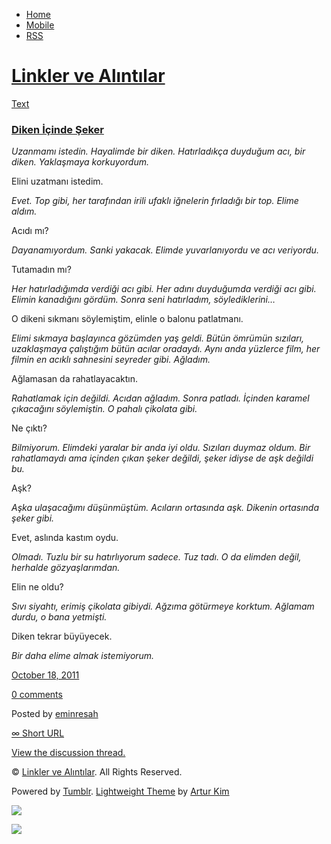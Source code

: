 -   [Home](/)
-   [Mobile](/mobile)
-   [RSS](http://eminresah.tumblr.com/rss)

[Linkler ve Alıntılar](/)
=========================

[Text](http://eminresah.tumblr.com/post/11589316437/diken-icinde-seker)

### [Diken İçinde Şeker](http://eminresah.tumblr.com/post/11589316437/diken-icinde-seker)

*Uzanmamı istedin. Hayalimde bir diken. Hatırladıkça duyduğum acı, bir
diken. Yaklaşmaya korkuyordum.*

Elini uzatmanı istedim.

*Evet. Top gibi, her tarafından irili ufaklı iğnelerin fırladığı bir
top. Elime aldım.*

Acıdı mı?

*Dayanamıyordum. Sanki yakacak. Elimde yuvarlanıyordu ve acı veriyordu.*

Tutamadın mı?

*Her hatırladığımda verdiği acı gibi. Her adını duyduğumda verdiği acı
gibi. Elimin kanadığını gördüm. Sonra seni hatırladım, söylediklerini…*

O dikeni sıkmanı söylemiştim, elinle o balonu patlatmanı.

*Elimi sıkmaya başlayınca gözümden yaş geldi. Bütün ömrümün sızıları,
uzaklaşmaya çalıştığım bütün acılar oradaydı. Aynı anda yüzlerce film,
her filmin en acıklı sahnesini seyreder gibi. Ağladım.*

Ağlamasan da rahatlayacaktın.

*Rahatlamak için değildi. Acıdan ağladım. Sonra patladı. İçinden karamel
çıkacağını söylemiştin. O pahalı çikolata gibi.*

Ne çıktı?

*Bilmiyorum. Elimdeki yaralar bir anda iyi oldu. Sızıları duymaz oldum.
Bir rahatlamaydı ama içinden çıkan şeker değildi, şeker idiyse de aşk
değildi bu.*

Aşk?

*Aşka ulaşacağımı düşünmüştüm. Acıların ortasında aşk. Dikenin ortasında
şeker gibi.*

Evet, aslında kastım oydu.

*Olmadı. Tuzlu bir su hatırlıyorum sadece. Tuz tadı. O da elimden değil,
herhalde gözyaşlarımdan.*

Elin ne oldu?

*Sıvı siyahtı, erimiş çikolata gibiydi. Ağzıma götürmeye korktum.
Ağlamam durdu, o bana yetmişti.*

Diken tekrar büyüyecek.

*Bir daha elime almak istemiyorum.*

[October 18,
2011](http://eminresah.tumblr.com/post/11589316437/diken-icinde-seker)

[0
comments](http://eminresah.tumblr.com/post/11589316437/diken-icinde-seker#disqus_thread)

Posted by [eminresah](http://eminresah.tumblr.com/)

[∞ Short URL](http://tmblr.co/ZWS1OyAonkzL)

[View the discussion thread.](http://erblog.disqus.com/?url=ref)

© [Linkler ve Alıntılar](/). All Rights Reserved.

Powered by [Tumblr](http://tumblr.com). [Lightweight
Theme](http://www.tumblr.com/theme/10820) by [Artur
Kim](http://arturkim.com)

![](https://px.srvcs.tumblr.com/impixu?T=1434918740&J=eyJ0eXBlIjoidXJsIiwidXJsIjoiaHR0cDpcL1wvZW1pbnJlc2FoLnR1bWJsci5jb21cL3Bvc3RcLzExNTg5MzE2NDM3XC9kaWtlbi1pY2luZGUtc2VrZXIiLCJyZXF0eXBlIjowLCJyb3V0ZSI6IlwvcG9zdFwvOmlkXC86c3VtbWFyeSIsIm5vc2NyaXB0IjoxfQ==&U=AJIKGLFJBM&K=148179327e7a22ef9e9bd4ed31eaea22e19f3f5ff3fe553636d817452ed8fffa&R=)

![](https://px.srvcs.tumblr.com/impixu?T=1434918740&J=eyJ0eXBlIjoicG9zdCIsInVybCI6Imh0dHA6XC9cL2VtaW5yZXNhaC50dW1ibHIuY29tXC9wb3N0XC8xMTU4OTMxNjQzN1wvZGlrZW4taWNpbmRlLXNla2VyIiwicmVxdHlwZSI6MCwicm91dGUiOiJcL3Bvc3RcLzppZFwvOnN1bW1hcnkiLCJwb3N0cyI6W3sicG9zdGlkIjoiMTE1ODkzMTY0MzciLCJibG9naWQiOiIzNjQ4MDI4Iiwic291cmNlIjozM31dLCJub3NjcmlwdCI6MX0=&U=JMKGAPPFJG&K=03d24065aaa4962830bd1bb635fff698804ac08f2414986771ce6de517c3ec7d&R=)

